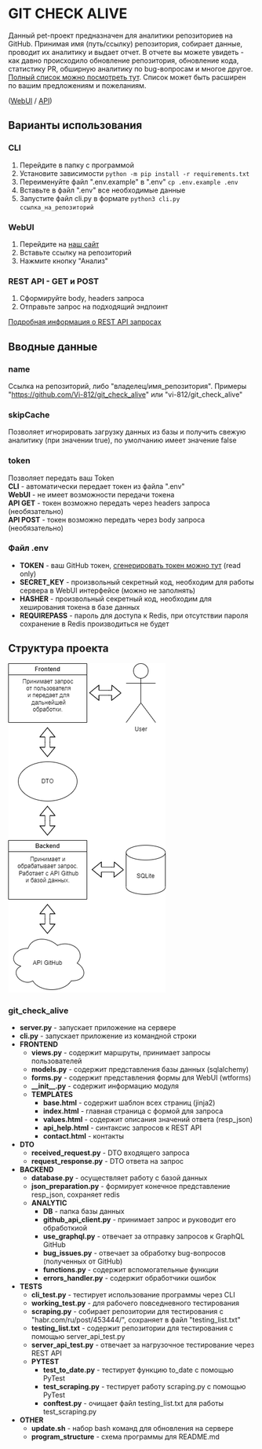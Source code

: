 # GIT CHECK ALIVE

Данный pet-проект предназначен для аналитики репозиториев на GitHub. Принимая имя (путь/ссылку) репозитория, собирает 
данные, проводит их аналитику и выдает отчет. В отчете вы можете увидеть - как давно происходило обновление репозитория, 
обновление кода, статистику PR, обширную аналитику по bug-вопросам и многое другое.
[Полный список можно посмотреть тут](https://isgitalive.karo-dev.ru/values). Список может быть расширен по 
вашим предложениям и пожеланиям.

([WebUI](https://isgitalive.karo-dev.ru/)
/
[API](https://isgitalive.karo-dev.ru/rest-api))
## Варианты использования
### CLI
1. Перейдите в папку с программой
2. Установите зависимости `python -m pip install -r requirements.txt`
3. Переименуйте файл ".env.example" в ".env" `cp .env.example .env`
4. Вставьте в файл ".env" все необходимые данные
5. Запустите файл cli.py в формате `python3 cli.py ссылка_на_репозиторий`

### WebUI
1. Перейдите на [наш сайт](https://isgitalive.karo-dev.ru/)
2. Вставьте ссылку на репозиторий
3. Нажмите кнопку "Анализ"

### REST API - GET и POST 
1. Сформируйте body, headers запроса
2. Отправьте запрос на подходящий эндпоинт

[Подробная информация о REST API запросах](https://isgitalive.karo-dev.ru/rest-api)

## Вводные данные
### name
Ссылка на репозиторий, либо "владелец/имя_репозитория". 
Примеры "https://github.com/Vi-812/git_check_alive" или "vi-812/git_check_alive"

### skipCache 
Позволяет игнорировать загрузку данных из базы и получить свежую аналитику (при значении true), 
по умолчанию имеет значение false

### token
Позволяет передать ваш Token  
**CLI** - автоматически передает токен из файла ".env"  
**WebUI** - не имеет возможности передачи токена  
**API GET** - токен возможно передать через headers запроса (необязательно)  
**API POST** - токен возможно передать через body запроса (необязательно)  

### Файл .env
* **TOKEN** - ваш GitHub токен, [сгенерировать токен можно тут](https://github.com/settings/tokens") (read only)
* **SECRET_KEY** - произвольный секретный код, необходим для работы сервера в WebUI интерфейсе (можно не заполнять)
* **HASHER** - произвольный секретный код, необходим для хеширования токена в базе данных
* **REQUIREPASS** - пароль для доступа к Redis, при отсутствии пароля сохранение в Redis производиться не будет

## Структура проекта

![Структура проекта](/other/program_structure.png)

### git_check_alive
* **server.py** - запускает приложение на сервере
* **cli.py** - запускает приложение из командной строки
* **FRONTEND**
  * **views.py** - содержит маршруты, принимает запросы пользователей
  * **models.py** - содержит представления базы данных (sqlalchemy)
  * **forms.py** - содержит представления формы для WebUI (wtforms)
  * **\_\_init__.py** - содержит информацию модуля
  * **TEMPLATES**
    * **base.html** - содержит шаблон всех страниц (jinja2)
    * **index.html** - главная страница с формой для запроса
    * **values.html** - содержит описания значений ответа (resp_json)
    * **api_help.html** - синтаксис запросов к REST API
    * **contact.html** - контакты
* **DTO**
  * **received_request.py** - DTO входящего запроса
  * **request_response.py** - DTO ответа на запрос
* **BACKEND**
  * **database.py** - осуществляет работу с базой данных
  * **json_preparation.py** - формирует конечное представление resp_json, сохраняет redis
  * **ANALYTIC**
    * **DB** - папка базы данных
    * **github_api_client.py** - принимает запрос и руководит его обработкиой
    * **use_graphql.py** - отвечает за отправку запросов к GraphQL GitHub
    * **bug_issues.py** - отвечает за обработку bug-вопросов (полученных от GitHub)
    * **functions.py** - содержит вспомогательные функции
    * **errors_handler.py** - содержит обработчики ошибок
* **TESTS**
  * **cli_test.py** - тестирует использование программы через CLI
  * **working_test.py** - для рабочего повседневного тестирования
  * **scraping.py** - собирает репозитории для тестирования с "habr.com/ru/post/453444/", сохраняет в файл "testing_list.txt"
  * **testing_list.txt** - содержит репозитории для тестирования с помощью server_api_test.py
  * **server_api_test.py** - отвечает за нагрузочное тестирование через REST API
  * **PYTEST**
    * **test_to_date.py** - тестирует функцию to_date с помощью PyTest
    * **test_scraping.py** - тестирует работу scraping.py с помощью PyTest
    * **conftest.py** - очищает файл testing_list.txt для работы test_scraping.py
* **OTHER**
  * **update.sh** - набор bash команд для обновления на сервере
  * **program_structure** - схема программы для README.md
